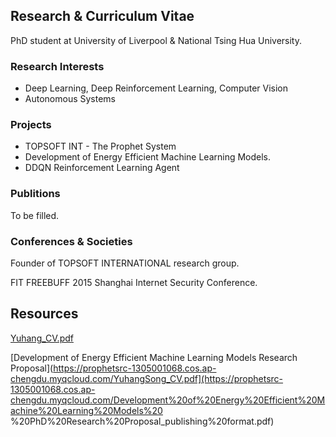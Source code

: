 ## Research & Curriculum Vitae

PhD student at University of Liverpool & National Tsing Hua University.

### Research Interests

- Deep Learning, Deep Reinforcement Learning, Computer Vision
- Autonomous Systems

### Projects

- TOPSOFT INT - The Prophet System
- Development of Energy Efficient Machine Learning Models. 
- DDQN Reinforcement Learning Agent

### Publitions

To be filled.

### Conferences & Societies

Founder of TOPSOFT INTERNATIONAL research group.


FIT FREEBUFF 2015 Shanghai Internet Security Conference.

## Resources

[Yuhang_CV.pdf](https://prophetsrc-1305001068.cos.ap-chengdu.myqcloud.com/YuhangSong_CV.pdf)


[Development of Energy Efficient Machine Learning Models Research Proposal](https://prophetsrc-1305001068.cos.ap-chengdu.myqcloud.com/YuhangSong_CV.pdf](https://prophetsrc-1305001068.cos.ap-chengdu.myqcloud.com/Development%20of%20Energy%20Efficient%20Machine%20Learning%20Models%20
%20PhD%20Research%20Proposal_publishing%20format.pdf)

